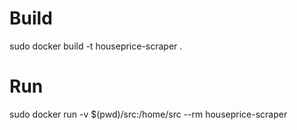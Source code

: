 # Build
sudo docker build -t houseprice-scraper .

# Run
sudo docker run -v $(pwd)/src:/home/src --rm houseprice-scraper
